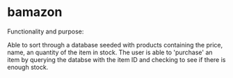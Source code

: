 # bamazon


Functionality and purpose: 

Able to sort through a database seeded with products containing the price, name, an quantity of the item in stock. The user is able to 'purchase' an item by querying the databse with the item ID and checking to see if there is enough stock. 


